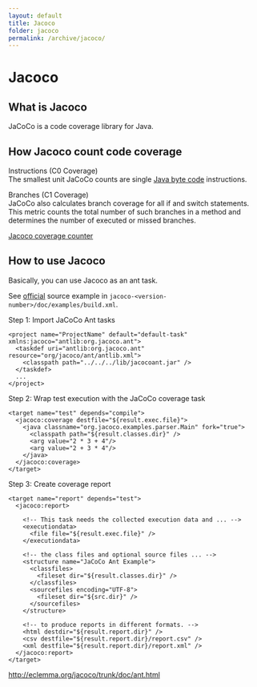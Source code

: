 ```yaml
---
layout: default
title: Jacoco
folder: jacoco
permalink: /archive/jacoco/
---
```


# Jacoco

## What is Jacoco

JaCoCo is a code coverage library for Java.

## How Jacoco count code coverage

Instructions (C0 Coverage)
<br>
The smallest unit JaCoCo counts are single [Java byte code](https://en.wikipedia.org/wiki/Java_bytecode_instruction_listings) instructions.

Branches (C1 Coverage)
<br>
JaCoCo also calculates branch coverage for all if and switch statements. This metric counts the total number of such branches in a method and determines the number of executed or missed branches.

[Jacoco coverage counter](http://eclemma.org/jacoco/trunk/doc/counters.html)

## How  to use Jacoco

Basically, you can use Jacoco as an ant task.

See [official](http://eclemma.org/jacoco/) source example in `jacoco-<version-number>/doc/examples/build.xml`.

Step 1: Import JaCoCo Ant tasks

~~~
<project name="ProjectName" default="default-task" xmlns:jacoco="antlib:org.jacoco.ant">
  <taskdef uri="antlib:org.jacoco.ant" resource="org/jacoco/ant/antlib.xml">
  	<classpath path="../../../lib/jacocoant.jar" />
  </taskdef>
  ...
</project>
~~~

Step 2: Wrap test execution with the JaCoCo coverage task

~~~
<target name="test" depends="compile">
  <jacoco:coverage destfile="${result.exec.file}">
    <java classname="org.jacoco.examples.parser.Main" fork="true">
      <classpath path="${result.classes.dir}" />
      <arg value="2 * 3 + 4"/>
      <arg value="2 + 3 * 4"/>
    </java>
  </jacoco:coverage>
</target>
~~~

Step 3: Create coverage report

~~~
<target name="report" depends="test">
  <jacoco:report>

    <!-- This task needs the collected execution data and ... -->
    <executiondata>
      <file file="${result.exec.file}" />
    </executiondata>

    <!-- the class files and optional source files ... -->
    <structure name="JaCoCo Ant Example">
      <classfiles>
        <fileset dir="${result.classes.dir}" />
      </classfiles>
      <sourcefiles encoding="UTF-8">
        <fileset dir="${src.dir}" />
      </sourcefiles>
    </structure>

    <!-- to produce reports in different formats. -->
    <html destdir="${result.report.dir}" />
    <csv destfile="${result.report.dir}/report.csv" />
    <xml destfile="${result.report.dir}/report.xml" />
  </jacoco:report>
</target>
~~~

<http://eclemma.org/jacoco/trunk/doc/ant.html>
